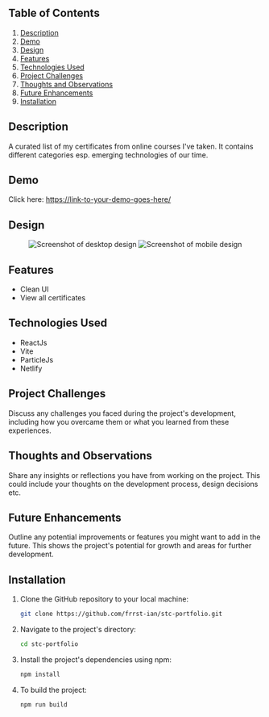 ## Table of Contents

1. [Description](#description)
1. [Demo](#demo)
1. [Design](#design)
1. [Features](#features)
1. [Technologies Used](#technologies-used)
1. [Project Challenges](#project-challenges)
1. [Thoughts and Observations](#thoughts-and-observations)
1. [Future Enhancements](#future-enhancements)
1. [Installation](#installation)

## Description

A curated list of my certificates from online courses I've taken. It contains different categories esp. emerging technologies of our time. 

## Demo

Click here: [https://link-to-your-demo-goes-here/](https://link-to-your-demo-goes-here/)

## Design

<div align='center'>
<img src='./path/to/your/desktop-design-screenshot.png' alt='Screenshot of desktop design'>
<img src='../path/to/your/mobile-design-screenshot.png' alt='Screenshot of mobile design'>
</div>

## Features

- Clean UI
- View all certificates

## Technologies Used

- ReactJs
- Vite
- ParticleJs
- Netlify

## Project Challenges

Discuss any challenges you faced during the project's development, including how you overcame them or what you learned from these experiences.

## Thoughts and Observations

Share any insights or reflections you have from working on the project. This could include your thoughts on the development process, design decisions etc.

## Future Enhancements

Outline any potential improvements or features you might want to add in the future. This shows the project's potential for growth and areas for further development.

## Installation

1. Clone the GitHub repository to your local machine:

   ```bash
   git clone https://github.com/frrst-ian/stc-portfolio.git
   ```

2. Navigate to the project's directory:

   ```bash
   cd stc-portfolio
   ```

3. Install the project's dependencies using npm:

   ```bash
   npm install
   ```

4. To build the project:

   ```bash
   npm run build
   ```